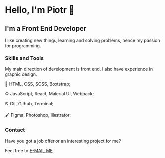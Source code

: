 # Hello, I'm Piotr 👋
## I'm a Front End Developer

I like creating new things, learning and solving problems, hence my passion for programming.

### Skills and Tools

My main direction of development is front end. I also have experience in graphic design.

:straight_ruler: HTML, CSS, SCSS, Bootstrap;

:gear: JavaScript, React, Material UI, Webpack; 

:pick: Git, Github, Terminal;

:paintbrush: Figma, Photoshop, Illustrator;

### Contact

Have you got a job offer or an interesting project for me? 

Feel free to [E-MAIL ME](mailto:kontakt@piotr-wojciechowski.pl?subject=Github%20message).

